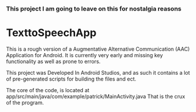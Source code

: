 ### This project I am going to leave on this for nostalgia reasons 

# TexttoSpeechApp
 This is a rough version of a Augmentative Alternative Communication (AAC) Application for Android. It is currently very early and missing key functionality as well as prone to errors.

This project was Developed In Android Studios, and as such it contains a lot of pre-generated scripts for building the files and ect. 

The core of the code, is located at app/src/main/java/com/example/patrick/MainActivity.java
That is the crux of the program. 
